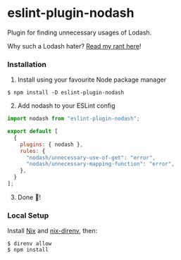 # eslint-plugin-nodash

Plugin for finding unnecessary usages of Lodash.

Why such a Lodash hater? [Read my rant here](https://docs.cute.engineer/Opinion/Don't%20Use%20Lodash.html#don-t-use-lodash)!

### Installation

1. Install using your favourite Node package manager
```shell
$ npm install -D eslint-plugin-nodash
```

2. Add nodash to your ESLint config
```js
import nodash from "eslint-plugin-nodash";

export default [
  {
    plugins: { nodash },
    rules: {
      "nodash/unnecessary-use-of-get": "error",
      "nodash/unnecessary-mapping-function": "error",
    },
  }
];
```

3. Done 🎉!

### Local Setup

Install [Nix](https://nix.dev/install-nix) and [nix-direnv](https://github.com/nix-community/nix-direnv), then:
```shell
$ direnv allow
$ npm install
```

